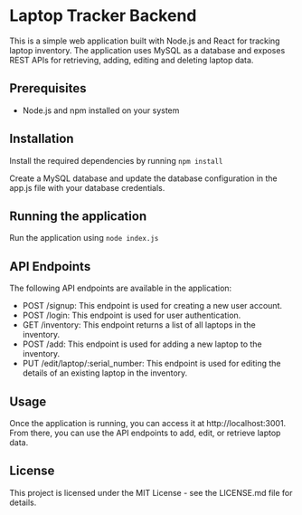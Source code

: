 # Laptop Tracker Backend
This is a simple web application built with Node.js and React for tracking laptop inventory. The application uses MySQL as a database and exposes REST APIs for retrieving, adding, editing and deleting laptop data.

## Prerequisites
- Node.js and npm installed on your system

## Installation
Install the required dependencies by running `npm install`

Create a MySQL database and update the database configuration in the app.js file with your database credentials.

## Running the application
Run the application using `node index.js`

## API Endpoints
The following API endpoints are available in the application:

- POST /signup: This endpoint is used for creating a new user account.
- POST /login: This endpoint is used for user authentication.
- GET /inventory: This endpoint returns a list of all laptops in the inventory.
- POST /add: This endpoint is used for adding a new laptop to the inventory.
- PUT /edit/laptop/:serial_number: This endpoint is used for editing the details of an existing laptop in the inventory.

## Usage
Once the application is running, you can access it at http://localhost:3001. From there, you can use the API endpoints to add, edit, or retrieve laptop data.

## License
This project is licensed under the MIT License - see the LICENSE.md file for details.